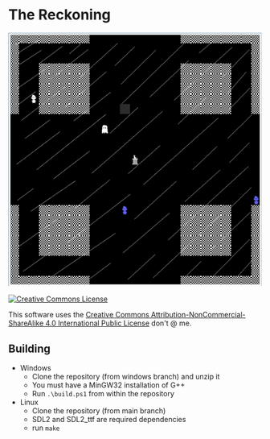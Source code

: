 # The Reckoning

![Screenshot](screenshot.png)

<a rel="license" href="http://creativecommons.org/licenses/by-nc-sa/4.0/"><img alt="Creative Commons License" style="border-width:0" src="https://i.creativecommons.org/l/by-nc-sa/4.0/88x31.png" /></a><br/>

This software uses the [Creative Commons Attribution-NonCommercial-ShareAlike 4.0 International Public License](LICENSE.md) don't @ me.

## Building
- Windows
  - Clone the repository (from windows branch) and unzip it
  - You must have a MinGW32 installation of G++
  - Run `.\build.ps1` from within the repository
- Linux
  - Clone the repository (from main branch)
  - SDL2 and SDL2_ttf are required dependencies
  - run `make`
